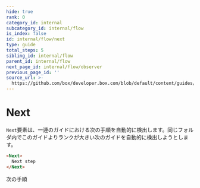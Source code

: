```yaml
---
hide: true
rank: 0
category_id: internal
subcategory_id: internal/flow
is_index: false
id: internal/flow/next
type: guide
total_steps: 5
sibling_id: internal/flow
parent_id: internal/flow
next_page_id: internal/flow/observer
previous_page_id: ''
source_url: >-
  https://github.com/box/developer.box.com/blob/default/content/guides/internal/flow/next.md
---
```

<!-- does not need translation -->

# Next

`Next`要素は、一連のガイドにおける次の手順を自動的に検出します。同じフォルダ内でこのガイドよりランクが大きい次のガイドを自動的に検出しようとします。

```html
<Next>
  Next step
</Next>
```

<H>

<Next>

次の手順

</Next>

</H>
